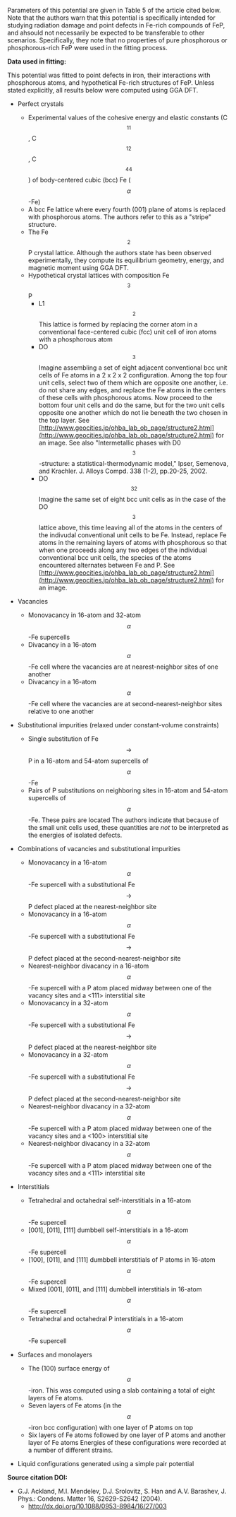 Parameters of this potential are given in Table 5 of the article cited below.  Note that the authors warn that this potential is specifically intended for studying radiation damage and point defects in Fe-rich compounds of FeP, and ahsould not necessarily be expected to be transferable to other scenarios.  Specifically, they note that no properties of pure phosphorous or phosphorous-rich FeP were used in the fitting process.

**Data used in fitting:**

This potential was fitted to point defects in iron, their interactions with phosphorous atoms, and hypothetical Fe-rich structures of FeP.  Unless stated explicitly, all results below were computed using GGA DFT.

* Perfect crystals
  * Experimental values of the cohesive energy and elastic constants (C$$_{11}$$, C$$_{12}$$, C$$_{44}$$) of body-centered cubic (bcc) Fe ($$\alpha$$-Fe)
  * A bcc Fe lattice where every fourth (001) plane of atoms is replaced with phosphorous atoms.  The authors refer to this as a "stripe" structure.
  * The Fe$$_2$$P crystal lattice.  Although the authors state has been observed experimentally, they compute its equilibrium geometry, energy, and magnetic moment using GGA DFT.
  * Hypothetical crystal lattices with composition Fe$$_{3}$$P
    * L1$$_{2}$$
      This lattice is formed by replacing the corner atom in a conventional face-centered cubic (fcc) unit cell of iron atoms with a phosphorous atom
    * DO$$_{3}$$
      Imagine assembling a set of eight adjacent conventional bcc unit cells of Fe atoms in a 2 x 2 x 2 configuration.  Among the top four unit cells, select two of them which are opposite one another, i.e. do not share any edges, and replace the Fe atoms in the centers of these cells with phosphorous atoms.  Now proceed to the bottom four unit cells and do the same, but for the two unit cells opposite one another which do not lie beneath the two chosen in the top layer.  See [http://www.geocities.jp/ohba_lab_ob_page/structure2.html](http://www.geocities.jp/ohba_lab_ob_page/structure2.html) for an image.  See also "Intermetallic phases with D0$$_3$$-structure: a statistical-thermodynamic model," Ipser, Semenova, and Krachler. J. Alloys Compd. 338 (1-2), pp.20-25, 2002.
    * DO$$_{32}$$
      Imagine the same set of eight bcc unit cells as in the case of the DO$$_{3}$$ lattice above, this time leaving all of the atoms in the centers of the indivudal conventional unit cells to be Fe.  Instead, replace Fe atoms in the remaining layers of atoms with phosphorous so that when one proceeds along any two edges of the individual conventional bcc unit cells, the species of the atoms encountered alternates between Fe and P.  See [http://www.geocities.jp/ohba_lab_ob_page/structure2.html](http://www.geocities.jp/ohba_lab_ob_page/structure2.html) for an image.

* Vacancies
  * Monovacancy in 16-atom and 32-atom $$\alpha$$-Fe supercells
  * Divacancy in a 16-atom $$\alpha$$-Fe cell where the vacancies are at nearest-neighbor sites of one another
  * Divacancy in a 16-atom $$\alpha$$-Fe cell where the vacancies are at second-nearest-neighbor sites relative to one another

* Substitutional impurities (relaxed under constant-volume constraints)
  * Single substitution of Fe$$\rightarrow$$P in a 16-atom and 54-atom supercells of $$\alpha$$-Fe
  * Pairs of P substitutions on neighboring sites in 16-atom and 54-atom supercells of $$\alpha$$-Fe.  These pairs are located 
  The authors indicate that because of the small unit cells used, these quantities are *not* to be interpreted as the energies of isolated defects.

* Combinations of vacancies and substitutional impurities
  * Monovacancy in a 16-atom $$\alpha$$-Fe supercell with a substitutional Fe$$\rightarrow$$P defect placed at the nearest-neighbor site
  * Monovacancy in a 16-atom $$\alpha$$-Fe supercell with a substitutional Fe$$\rightarrow$$P defect placed at the second-nearest-neighbor site
  * Nearest-neighbor divacancy in a 16-atom $$\alpha$$-Fe supercell with a P atom placed midway between one of the vacancy sites and a <111> interstitial site
  * Monovacancy in a 32-atom $$\alpha$$-Fe supercell with a substitutional Fe$$\rightarrow$$P defect placed at the nearest-neighbor site
  * Monovacancy in a 32-atom $$\alpha$$-Fe supercell with a substitutional Fe$$\rightarrow$$P defect placed at the second-nearest-neighbor site
  * Nearest-neighbor divacancy in a 32-atom $$\alpha$$-Fe supercell with a P atom placed midway between one of the vacancy sites and a <100> interstitial site
  * Nearest-neighbor divacancy in a 32-atom $$\alpha$$-Fe supercell with a P atom placed midway between one of the vacancy sites and a <111> interstitial site

* Interstitials
  * Tetrahedral and octahedral self-interstitials in a 16-atom $$\alpha$$-Fe supercell
  * [001], [011], [111] dumbbell self-interstitials in a 16-atom $$\alpha$$-Fe supercell
  * [100], [011], and [111] dumbbell interstitials of P atoms in 16-atom $$\alpha$$-Fe supercell
  * Mixed [001], [011], and [111] dumbbell interstitials in 16-atom $$\alpha$$-Fe supercell
  * Tetrahedral and octahedral P interstitials in a 16-atom $$\alpha$$-Fe supercell

* Surfaces and monolayers
  * The (100) surface energy of $$\alpha$$-iron.  This was computed using a slab containing a total of eight layers of Fe atoms.
  * Seven layers of Fe atoms (in the $$\alpha$$-iron bcc configuration) with one layer of P atoms on top
  * Six layers of Fe atoms followed by one layer of P atoms and another layer of Fe atoms
  Energies of these configurations were recorded at a number of different strains.

* Liquid configurations generated using a simple pair potential


**Source citation DOI:**

* G.J. Ackland, M.I. Mendelev, D.J. Srolovitz, S. Han and A.V. Barashev, J. Phys.: Condens. Matter 16, S2629-S2642 (2004).
    - http://dx.doi.org/10.1088/0953-8984/16/27/003
